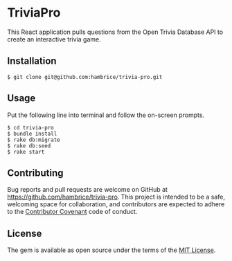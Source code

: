# TriviaPro

This React application pulls questions from the Open Trivia Database API to create an interactive trivia game.

## Installation

    $ git clone git@github.com:hambrice/trivia-pro.git

## Usage
Put the following line into terminal and follow the on-screen prompts.

    $ cd trivia-pro
    $ bundle install
    $ rake db:migrate
    $ rake db:seed
    $ rake start

## Contributing

Bug reports and pull requests are welcome on GitHub at https://github.com/hambrice/trivia-pro. This project is intended to be a safe, welcoming space for collaboration, and contributors are expected to adhere to the [Contributor Covenant](contributor-covenant.org) code of conduct.

## License

The gem is available as open source under the terms of the [MIT License](http://opensource.org/licenses/MIT).
